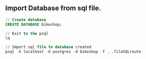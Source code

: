 ## Import Database from sql file.

```sql
// Create database
CREATE DATABASE bikeshop;

// Exit to the psql
\q

// Import sql file to database created
psql -h localhost -U postgres -d bikeshop -f ...fileSQLroute

```
